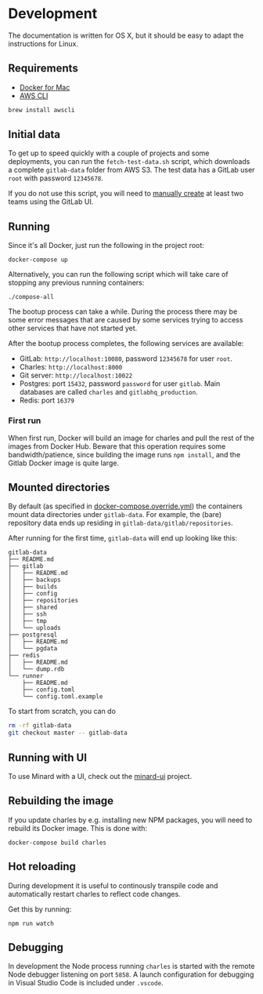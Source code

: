 
# Development

The documentation is written for OS X, but
it should be easy to adapt the instructions for Linux.

## Requirements

- [Docker for Mac](https://docs.docker.com/docker-for-mac/)
- [AWS CLI](https://aws.amazon.com/cli/)
```bash
brew install awscli
```

## Initial data

To get up to speed quickly with a couple of projects and some deployments, you can run the
`fetch-test-data.sh` script, which downloads a complete `gitlab-data` folder from AWS S3.
The test data has a GitLab user `root` with password `12345678`.

If you do not use this script, you will
need to [manually create](user-and-team-admin.md) at least
two teams using the GitLab UI.

## Running

Since it's all Docker, just run the following in the project root:

```shell
docker-compose up
```

Alternatively, you can run the following script which will
take care of stopping any previous running containers:

```shell
./compose-all
```

The bootup process can take a while. During the process there
may be some error messages that are caused by some services
trying to access other services that have not started yet.

After the bootup process completes, the following
services are available:
- GitLab: `http://localhost:10080`, password `12345678` for user `root`.
- Charles: `http://localhost:8000`
- Git server: `http://localhost:10022`
- Postgres: port `15432`, password `password` for user `gitlab`. Main databases are called `charles` and `gitlabhq_production`.
- Redis: port `16379`

### First run

When first run, Docker will build an image for charles and pull the rest of the images
from Docker Hub. Beware that this operation requires some bandwidth/patience, since
building the image runs `npm install`, and the Gitlab Docker image is quite large.

## Mounted directories

By default (as specified in [docker-compose.override.yml](./docker-compose.override.yml)) the
containers mount data directories under `gitlab-data`. For example, the (bare) repository data
ends up residing in `gitlab-data/gitlab/repositories`.

After running for the first time, `gitlab-data` will end up looking like this:

```
gitlab-data
├── README.md
├── gitlab
│   ├── README.md
│   ├── backups
│   ├── builds
│   ├── config
│   ├── repositories
│   ├── shared
│   ├── ssh
│   ├── tmp
│   └── uploads
├── postgresql
│   ├── README.md
│   └── pgdata
├── redis
│   ├── README.md
│   └── dump.rdb
└── runner
    ├── README.md
    ├── config.toml
    └── config.toml.example
```

To start from scratch, you can do
```bash
rm -rf gitlab-data
git checkout master -- gitlab-data
```

## Running with UI

To use Minard with a UI, check out
the [minard-ui](https://github.com/lucified/minard-ui) project.

## Rebuilding the image

If you update charles by e.g. installing new NPM packages, you will
need to rebuild its Docker image. This is done with:

```shell
docker-compose build charles
```

## Hot reloading

During development it is useful to continously transpile code and automatically restart
charles to reflect code changes.

Get this by running:
```shell
npm run watch
```

## Debugging

In development the Node process running `charles` is started with the
remote Node debugger listening on port `5858`. A launch
configuration for debugging in Visual Studio Code is included under `.vscode`.
